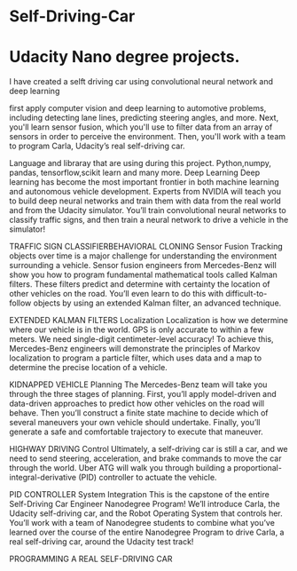 # Self-Driving-Car
# Udacity Nano degree projects.
I have created a selft driving car using convolutional neural network and deep learning

first apply computer vision and deep learning to automotive problems, including detecting lane lines, predicting steering angles, and more. Next, you'll learn sensor fusion, which you'll use to filter data from an array of sensors in order to perceive the environment. Then, you'll work with a team to program Carla, Udacity’s real self-driving car.

Language and libraray that are using during this project.
Python,numpy, pandas, tensorflow,scikit learn and many more.
Deep Learning
Deep learning has become the most important frontier in both machine learning and autonomous vehicle development. Experts from NVIDIA will teach you to build deep neural networks and train them with data from the real world and from the Udacity simulator. You’ll train convolutional neural networks to classify traffic signs, and then train a neural network to drive a vehicle in the simulator!

TRAFFIC SIGN CLASSIFIERBEHAVIORAL CLONING
Sensor Fusion
Tracking objects over time is a major challenge for understanding the environment surrounding a vehicle. Sensor fusion engineers from Mercedes-Benz will show you how to program fundamental mathematical tools called Kalman filters. These filters predict and determine with certainty the location of other vehicles on the road. You’ll even learn to do this with difficult-to-follow objects by using an extended Kalman filter, an advanced technique.

EXTENDED KALMAN FILTERS
Localization
Localization is how we determine where our vehicle is in the world. GPS is only accurate to within a few meters. We need single-digit centimeter-level accuracy! To achieve this, Mercedes-Benz engineers will demonstrate the principles of Markov localization to program a particle filter, which uses data and a map to determine the precise location of a vehicle.

KIDNAPPED VEHICLE
Planning
The Mercedes-Benz team will take you through the three stages of planning. First, you’ll apply model-driven and data-driven approaches to predict how other vehicles on the road will behave. Then you’ll construct a finite state machine to decide which of several maneuvers your own vehicle should undertake. Finally, you’ll generate a safe and comfortable trajectory to execute that maneuver.

HIGHWAY DRIVING
Control
Ultimately, a self-driving car is still a car, and we need to send steering, acceleration, and brake commands to move the car through the world. Uber ATG will walk you through building a proportional-integral-derivative (PID) controller to actuate the vehicle.

PID CONTROLLER
System Integration
This is the capstone of the entire Self-Driving Car Engineer Nanodegree Program! We’ll introduce Carla, the Udacity self-driving car, and the Robot Operating System that controls her. You’ll work with a team of Nanodegree students to combine what you’ve learned over the course of the entire Nanodegree Program to drive Carla, a real self-driving car, around the Udacity test track!

PROGRAMMING A REAL SELF-DRIVING CAR
